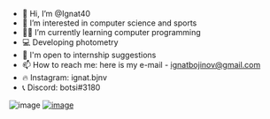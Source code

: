 - 👋 Hi, I’m @Ignat40
- 👀 I’m interested in computer science and sports
- 👨‍💻 I’m currently learning computer programming
- 💻 Developing photometry
- 🛒 I'm open to internship suggestions
- 📫 How to reach me: here is my e-mail - ignatbojinov@gmail.com
- 🔥 Instagram: ignat.bjnv
- 📞 Discord: botsi#3180

![image](https://cdn4.iconfinder.com/data/icons/social-media-black-white-2/600/Instagram_glyph_svg-128.png)
[![image](https://www.iconninja.com/files/95/764/889/social-online-media-facebook-icon.png)](https://www.facebook.com/iti.bojinov)
